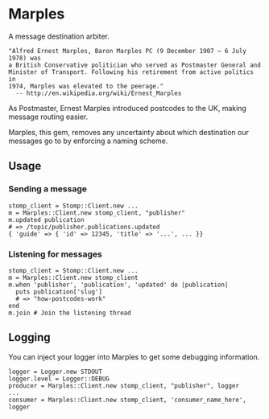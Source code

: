 # Marples

A message destination arbiter.

    "Alfred Ernest Marples, Baron Marples PC (9 December 1907 – 6 July 1978) was
    a British Conservative politician who served as Postmaster General and
    Minister of Transport. Following his retirement from active politics in
    1974, Marples was elevated to the peerage."
      -- http://en.wikipedia.org/wiki/Ernest_Marples

As Postmaster, Ernest Marples introduced postcodes to the UK, making message
routing easier.

Marples, this gem, removes any uncertainty about which destination our messages
go to by enforcing a naming scheme.


## Usage

### Sending a message

    stomp_client = Stomp::Client.new ...
    m = Marples::Client.new stomp_client, "publisher"
    m.updated publication
    # => /topic/publisher.publications.updated
	{ 'guide' => { 'id' => 12345, 'title' => '...', ... }}

### Listening for messages

    stomp_client = Stomp::Client.new ...
    m = Marples::Client.new stomp_client
    m.when 'publisher', 'publication', 'updated' do |publication|
      puts publication['slug']
      # => "how-postcodes-work"
    end
    m.join # Join the listening thread


## Logging

You can inject your logger into Marples to get some debugging information.

    logger = Logger.new STDOUT
    logger.level = Logger::DEBUG
    producer = Marples::Client.new stomp_client, "publisher", logger
    ...
    consumer = Marples::Client.new stomp_client, 'consumer_name_here', logger
